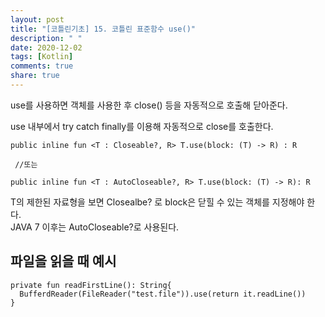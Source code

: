 ```yaml
---
layout: post
title: "[코틀린기초] 15. 코틀린 표준함수 use()"
description: " "
date: 2020-12-02
tags: [Kotlin]
comments: true
share: true
---    
```



use를 사용하면 객체를 사용한 후 close() 등을 자동적으로 호출해 닫아준다.  

use 내부에서 try catch finally를 이용해 자동적으로 close를 호출한다.

```
public inline fun <T : Closeable?, R> T.use(block: (T) -> R) : R 

 //또는

public inline fun <T : AutoCloseable?, R> T.use(block: (T) -> R): R
```

T의 제한된 자료형을 보면 Closealbe? 로 block은 닫힐 수 있는 객체를 지정해야 한다.  
JAVA 7 이후는 AutoCloseable?로 사용된다.  


## 파일을 읽을 때 예시

```
private fun readFirstLine(): String{
  BufferdReader(FileReader("test.file")).use(return it.readLine())
}

```
